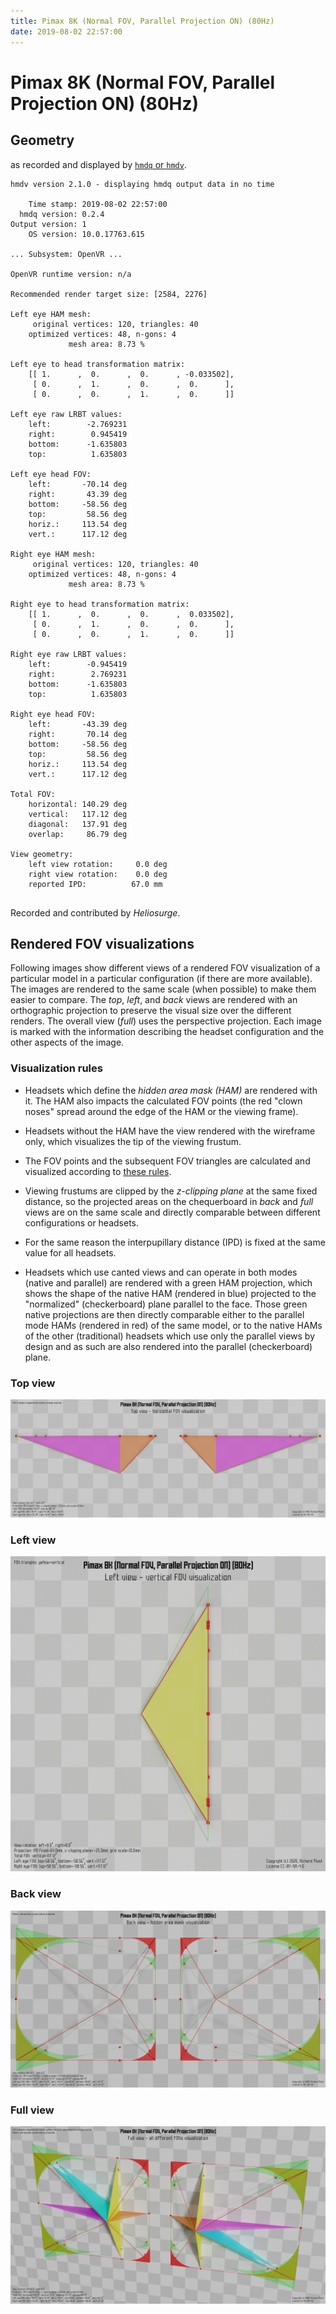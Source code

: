 ```yaml
---
title: Pimax 8K (Normal FOV, Parallel Projection ON) (80Hz)
date: 2019-08-02 22:57:00
---
```

# Pimax 8K (Normal FOV, Parallel Projection ON) (80Hz)

## Geometry

as recorded and displayed by [`hmdq` or `hmdv`](https://github.com/risa2000/hmdq).
```
hmdv version 2.1.0 - displaying hmdq output data in no time

    Time stamp: 2019-08-02 22:57:00
  hmdq version: 0.2.4
Output version: 1
    OS version: 10.0.17763.615

... Subsystem: OpenVR ...

OpenVR runtime version: n/a

Recommended render target size: [2584, 2276]

Left eye HAM mesh:
     original vertices: 120, triangles: 40
    optimized vertices: 48, n-gons: 4
             mesh area: 8.73 %

Left eye to head transformation matrix:
    [[ 1.      ,  0.      ,  0.      , -0.033502],
     [ 0.      ,  1.      ,  0.      ,  0.      ],
     [ 0.      ,  0.      ,  1.      ,  0.      ]]

Left eye raw LRBT values:
    left:        -2.769231
    right:        0.945419
    bottom:      -1.635803
    top:          1.635803

Left eye head FOV:
    left:       -70.14 deg
    right:       43.39 deg
    bottom:     -58.56 deg
    top:         58.56 deg
    horiz.:     113.54 deg
    vert.:      117.12 deg

Right eye HAM mesh:
     original vertices: 120, triangles: 40
    optimized vertices: 48, n-gons: 4
             mesh area: 8.73 %

Right eye to head transformation matrix:
    [[ 1.      ,  0.      ,  0.      ,  0.033502],
     [ 0.      ,  1.      ,  0.      ,  0.      ],
     [ 0.      ,  0.      ,  1.      ,  0.      ]]

Right eye raw LRBT values:
    left:        -0.945419
    right:        2.769231
    bottom:      -1.635803
    top:          1.635803

Right eye head FOV:
    left:       -43.39 deg
    right:       70.14 deg
    bottom:     -58.56 deg
    top:         58.56 deg
    horiz.:     113.54 deg
    vert.:      117.12 deg

Total FOV:
    horizontal: 140.29 deg
    vertical:   117.12 deg
    diagonal:   137.91 deg
    overlap:     86.79 deg

View geometry:
    left view rotation:     0.0 deg
    right view rotation:    0.0 deg
    reported IPD:          67.0 mm


```
Recorded and contributed by _Heliosurge_.

## Rendered FOV visualizations

Following images show different views of a rendered FOV visualization of a
particular model in a particular configuration (if there are more available).
The images are rendered to the same scale (when possible) to make them easier
to compare. The _top_, _left_, and _back_ views are rendered with an
orthographic projection to preserve the visual size over the different renders.
The overall view (_full_) uses the perspective projection. Each image is marked
with the information describing the headset configuration and the other aspects
of the image.

### Visualization rules

* Headsets which define the _hidden area mask (HAM)_ are rendered with it. The
  HAM also impacts the calculated FOV points (the red "clown noses" spread
  around the edge of the HAM or the viewing frame).

* Headsets without the HAM have the view rendered with the wireframe only, which
  visualizes the tip of the viewing frustum.

* The FOV points and the subsequent FOV triangles are calculated and visualized
  according to [these
  rules](https://risa2000.github.io/vrdocs/docs/hmd_fov_calculation).

* Viewing frustums are clipped by the _z-clipping plane_ at the same fixed
  distance, so the projected areas on the chequerboard in _back_ and _full_
  views are on the same scale and directly comparable between different
  configurations or headsets.

* For the same reason the interpupillary distance (IPD) is fixed at the same
  value for all headsets.

* Headsets which use canted views and can operate in both modes (native and
  parallel) are rendered with a green HAM projection, which shows the shape of
  the native HAM (rendered in blue) projected to the "normalized"
  (checkerboard) plane parallel to the face. Those green native projections are
  then directly comparable either to the parallel mode HAMs (rendered in red)
  of the same model, or to the native HAMs of the other (traditional) headsets
  which use only the parallel views by design and as such are also rendered
  into the parallel (checkerboard) plane.

### Top view
[![Pimax 8K (Normal FOV, Parallel Projection ON) (80Hz) - top view](../images/Pimax8K_Normal_PP_80Hz_top.dmx.png)](../images/Pimax8K_Normal_PP_80Hz_top.dmx.png)

### Left view
[![Pimax 8K (Normal FOV, Parallel Projection ON) (80Hz) - left view](../images/Pimax8K_Normal_PP_80Hz_left.dmx.png)](../images/Pimax8K_Normal_PP_80Hz_left.dmx.png)

### Back view
[![Pimax 8K (Normal FOV, Parallel Projection ON) (80Hz) - back view](../images/Pimax8K_Normal_PP_80Hz_back.dmx.png)](../images/Pimax8K_Normal_PP_80Hz_back.dmx.png)

### Full view
[![Pimax 8K (Normal FOV, Parallel Projection ON) (80Hz) - full view](../images/Pimax8K_Normal_PP_80Hz_over.dmx.png)](../images/Pimax8K_Normal_PP_80Hz_over.dmx.png)


